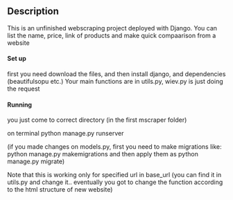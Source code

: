 ## Description

This is an unfinished webscraping project deployed with Django. You can list the name, price, link of products and make quick compaarison from a website

#### Set up

first you need download the files, and then install django, and dependencies (beautifulsopu etc.) Your main functions are in utils.py, wiev.py is just doing the request

#### Running

you just come to correct directory (in the first mscraper folder)

on terminal python manage.py runserver

(if you made changes on models.py, first you need to make migrations like: python manage.py makemigrations and then apply them as python manage.py migrate)

Note that this is working only for specified url in base_url (you can find it in utils.py and change it.. eventually you got to change the function according to the html structure of new website)
